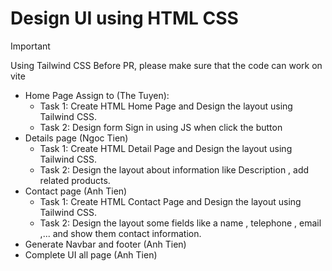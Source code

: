 # Design UI using HTML CSS
> [!IMPORTANT]
> Using Tailwind CSS
> Before PR, please make sure that the code can work on vite
- Home Page Assign to (The Tuyen):
    - Task 1: Create HTML Home Page and Design the layout using Tailwind CSS.
    - Task 2: Design form Sign in using JS when click the button
- Details page (Ngoc Tien)
    - Task 1: Create HTML Detail Page and Design the layout using Tailwind CSS.
    - Task 2: Design the layout about information like Description , add related products.
- Contact page (Anh Tien)
    - Task 1: Create HTML Contact Page and Design the layout using Tailwind CSS.
    - Task 2: Design the layout some fields like a name , telephone , email ,... and show them contact information.
- Generate Navbar and footer (Anh Tien)
- Complete UI all page (Anh Tien)


